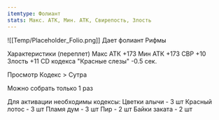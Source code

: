 ```yaml
---
itemtype: Фолиант
stats: Макс. АТК, Мин. АТК, Свирепость, Злость
---
```

![[Temp/Placeholder_Folio.png]]
Дает фолиант Рифмы

Характеристики (переплет)
Макс АТК +173
Мин АТК +173
СВР +10
Злость +11
CD кодекса "Красные слезы" -0.5 сек.

Просмотр Кодекс > Сутра

Можно собрать только 1 раз

Для активации необходимы кодексы: 
Цветки алычи  - 3 шт
Красный лотос  - 3 шт
Пламя дум  - 3 шт
Пир  - 2 шт
Байки заката  - 2 шт

